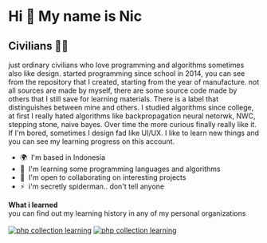 Hi 👋 My name is Nic
====================

Civilians 👨‍💻
---------------

just ordinary civilians who love programming and algorithms sometimes also like design. started programming since school in 2014, you can see from the repository that I created, starting from the year of manufacture. not all sources are made by myself, there are some source code made by others that I still save for learning materials. There is a label that distinguishes between mine and others. I studied algorithms since college, at first I really hated algorithms like backpropagation neural netorwk, NWC, stepping stone, naive bayes. Over time the more curious finally really like it. If I'm bored, sometimes I design fad like UI/UX. I like to learn new things and you can see my learning progress on this account.

*   🌍  I'm based in Indonesia
*   🧠  I'm learning some programming languages and algorithms
*   🤝  I'm open to collaborating on interesting projects
*   ⚡  i'm secretly spiderman.. don't tell anyone

<b>What i learned</b><br>
you can find out my learning history in any of my personal organizations<br><br>
[![php collection learning](https://img.shields.io/badge/php_collection_learning-00565b?style=for-the-badge&logo=php&logoColor=ffff00)](https://github.com/PHP-Collection-Learning)
[![php collection learning](https://img.shields.io/badge/python_collection_learning-00565b?style=for-the-badge&logo=php&logoColor=ffff00)](https://github.com/Python-Collection-Learning)
